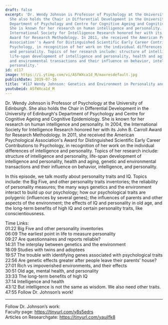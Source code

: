 ```yaml
---
draft: false
excerpt: 'Dr. Wendy Johnson is Professor of Psychology at the University of Edinburgh.
  She also holds the Chair in Differential Development in the University of Edinburgh''s
  Department of Psychology and Centre for Cognitive Ageing and Cognitive Epidemiology.
  She is known for her research on human intelligence and personality. In 2004, the
  International Society for Intelligence Research honored her with its John B. Carroll
  Award for Research Methodology. In 2011, she received the American Psychological
  Association''s Award for Distinguished Scientific Early Career Contributions to
  Psychology, in recognition of her work on the individual differences of intelligence
  and personality. Topics of her research include: structure of intelligence and personality,
  life-span development of intelligence and personality, health and aging, genetic
  and environmental transactions and their influence on behavior, intelligence, and
  personality.'
id: e117
image: https://i.ytimg.com/vi/ASfWXca1d_M/maxresdefault.jpg
publishDate: 2019-07-16
title: '#117 Wendy Johnson: Genetics and Environment in Personality and Intelligence'
youtubeid: ASfWXca1d_M
---
```

Dr. Wendy Johnson is Professor of Psychology at the University of Edinburgh. She also holds the Chair in Differential Development in the University of Edinburgh's Department of Psychology and Centre for Cognitive Ageing and Cognitive Epidemiology. She is known for her research on human intelligence and personality. In 2004, the International Society for Intelligence Research honored her with its John B. Carroll Award for Research Methodology. In 2011, she received the American Psychological Association's Award for Distinguished Scientific Early Career Contributions to Psychology, in recognition of her work on the individual differences of intelligence and personality. Topics of her research include: structure of intelligence and personality, life-span development of intelligence and personality, health and aging, genetic and environmental transactions and their influence on behavior, intelligence, and personality.

In this episode, we talk mostly about personality traits and IQ. Topics include: the Big Five, and other personality traits inventories; the reliability of personality measures; the many ways genetics and the environment interact to build up our psychology; how our psychological traits are polygenic (influences by several genes); the influences of parents and other aspects of the environment; the effects of IQ and personality in old age, and the long-term benefits of high IQ and certain personality traits, like conscientiousness. 

Time Links:  
01:22  Big Five and other personality inventories  
06:09  The earliest point in life to measure personality                    
09:27  Are questionnaires and reports reliable?                  
14:31  The interplay between genetics and the environment             
18:09  Studies with twins and adoptees             
19:57  The trouble with identifying genes associated with psychological traits      
22:56  Are genetic effects greater after people leave their parents’ house?  
27:01  Rich vs impoverished environments, and their effects    
30:51  Old age, mental health, and personality      
33:33  The long-term benefits of high IQ  
37:14  Intelligence and health  
43:12  But intelligence is not the same as wisdom. We also need other traits.  
47:55  Follow Dr. Johnson’s work!    

---

Follow Dr. Johnson’s work:  
Faculty page: https://tinyurl.com/y8s5edrs  
Articles on Researchgate: https://tinyurl.com/yaujlfk8

